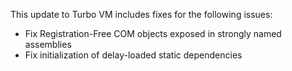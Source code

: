 This update to Turbo VM includes fixes for the following issues:

- Fix Registration-Free COM objects exposed in strongly named assemblies
- Fix initialization of delay-loaded static dependencies



